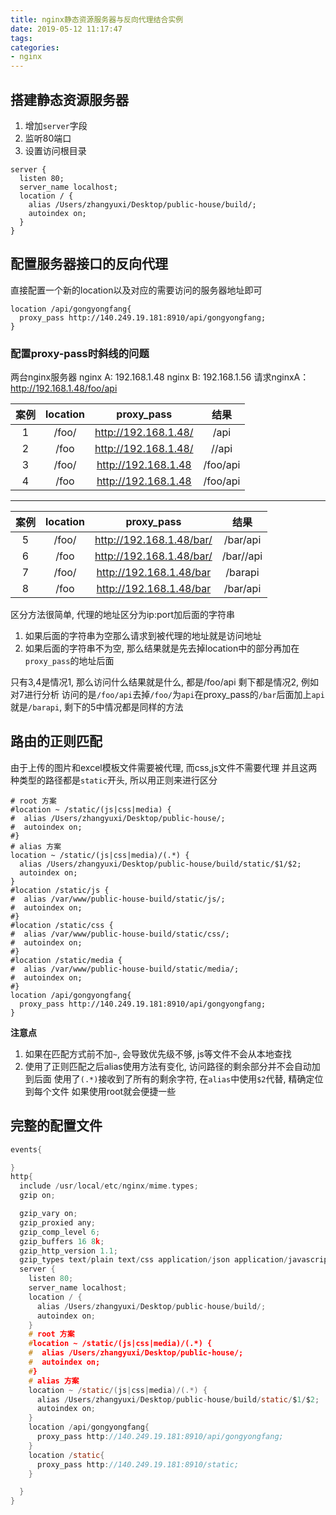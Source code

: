 ```yaml
---
title: nginx静态资源服务器与反向代理结合实例
date: 2019-05-12 11:17:47
tags:
categories:
- nginx
---
```


## 搭建静态资源服务器

1. 增加`server`字段
2. 监听80端口
3. 设置访问根目录
```
server {
  listen 80;
  server_name localhost;
  location / {
    alias /Users/zhangyuxi/Desktop/public-house/build/;
    autoindex on;
  }
}
```

## 配置服务器接口的反向代理

直接配置一个新的location以及对应的需要访问的服务器地址即可
```
location /api/gongyongfang{
  proxy_pass http://140.249.19.181:8910/api/gongyongfang;
}
```

### 配置proxy-pass时斜线的问题
两台nginx服务器
nginx A: 192.168.1.48
nginx B: 192.168.1.56
请求nginxA： http://192.168.1.48/foo/api

|案例|location|proxy_pass|结果|
|:-:|:-:|:-:|:-:|
|1| /foo/	|http://192.168.1.48/	|/api
|2| /foo	|http://192.168.1.48/	|//api
|3| /foo/	|http://192.168.1.48	|/foo/api
|4| /foo	|http://192.168.1.48	|/foo/api
***
|案例	|location	|proxy_pass	              |结果
|:-:|:-:|:-:|:-:|
|5	  |/foo/	  |http://192.168.1.48/bar/	|/bar/api
|6	  |/foo	    |http://192.168.1.48/bar/	|/bar//api
|7	  |/foo/	  |http://192.168.1.48/bar	|/barapi
|8	  |/foo	    |http://192.168.1.48/bar	|/bar/api

区分方法很简单, 代理的地址区分为ip:port加后面的字符串
1. 如果后面的字符串为空那么请求到被代理的地址就是访问地址
2. 如果后面的字符串不为空, 那么结果就是先去掉location中的部分再加在`proxy_pass`的地址后面

只有3,4是情况1, 那么访问什么结果就是什么, 都是/foo/api
剩下都是情况2, 例如对7进行分析
访问的是`/foo/api`去掉`/foo/`为`api`在proxy_pass的`/bar`后面加上`api`
就是`/barapi`, 剩下的5中情况都是同样的方法

## 路由的正则匹配
由于上传的图片和excel模板文件需要被代理, 而css,js文件不需要代理
并且这两种类型的路径都是`static`开头, 所以用正则来进行区分

```
# root 方案
#location ~ /static/(js|css|media) {
#  alias /Users/zhangyuxi/Desktop/public-house/;
#  autoindex on;
#}
# alias 方案
location ~ /static/(js|css|media)/(.*) {
  alias /Users/zhangyuxi/Desktop/public-house/build/static/$1/$2;
  autoindex on;
}
#location /static/js {
#  alias /var/www/public-house-build/static/js/;
#  autoindex on;
#}
#location /static/css {
#  alias /var/www/public-house-build/static/css/;
#  autoindex on;
#}
#location /static/media {
#  alias /var/www/public-house-build/static/media/;
#  autoindex on;
#}
location /api/gongyongfang{
  proxy_pass http://140.249.19.181:8910/api/gongyongfang;
}
```
**注意点**
1. 如果在匹配方式前不加`~`, 会导致优先级不够, js等文件不会从本地查找
2. 使用了正则匹配之后alias使用方法有变化, 访问路径的剩余部分并不会自动加到后面
   使用了`(.*)`接收到了所有的剩余字符, 在`alias`中使用`$2`代替, 精确定位到每个文件
   如果使用root就会便捷一些

## 完整的配置文件

```c
events{

}
http{
  include /usr/local/etc/nginx/mime.types;
  gzip on;

  gzip_vary on;
  gzip_proxied any;
  gzip_comp_level 6;
  gzip_buffers 16 8k;
  gzip_http_version 1.1;
  gzip_types text/plain text/css application/json application/javascript text/xml application/xml application/xml+rss text/javascript;
  server {
    listen 80;
    server_name localhost;
    location / {
      alias /Users/zhangyuxi/Desktop/public-house/build/;
      autoindex on;
    }
    # root 方案
    #location ~ /static/(js|css|media)/(.*) {
    #  alias /Users/zhangyuxi/Desktop/public-house/;
    #  autoindex on;
    #}
    # alias 方案
    location ~ /static/(js|css|media)/(.*) {
      alias /Users/zhangyuxi/Desktop/public-house/build/static/$1/$2;
      autoindex on;
    }
    location /api/gongyongfang{
      proxy_pass http://140.249.19.181:8910/api/gongyongfang;
    }
    location /static{
      proxy_pass http://140.249.19.181:8910/static;
    }

  }
}
```
